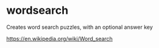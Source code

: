# wordsearch
Creates word search puzzles, with an optional answer key

https://en.wikipedia.org/wiki/Word_search
